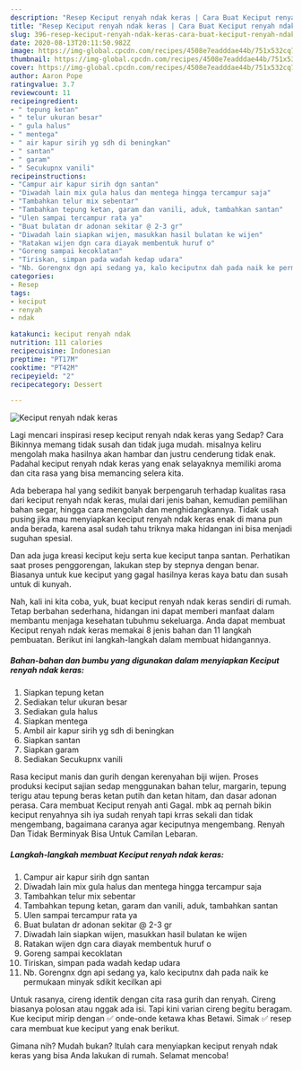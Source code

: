 ```yaml
---
description: "Resep Keciput renyah ndak keras | Cara Buat Keciput renyah ndak keras Yang Sedap"
title: "Resep Keciput renyah ndak keras | Cara Buat Keciput renyah ndak keras Yang Sedap"
slug: 396-resep-keciput-renyah-ndak-keras-cara-buat-keciput-renyah-ndak-keras-yang-sedap
date: 2020-08-13T20:11:50.982Z
image: https://img-global.cpcdn.com/recipes/4508e7eadddae44b/751x532cq70/keciput-renyah-ndak-keras-foto-resep-utama.jpg
thumbnail: https://img-global.cpcdn.com/recipes/4508e7eadddae44b/751x532cq70/keciput-renyah-ndak-keras-foto-resep-utama.jpg
cover: https://img-global.cpcdn.com/recipes/4508e7eadddae44b/751x532cq70/keciput-renyah-ndak-keras-foto-resep-utama.jpg
author: Aaron Pope
ratingvalue: 3.7
reviewcount: 11
recipeingredient:
- " tepung ketan"
- " telur ukuran besar"
- " gula halus"
- " mentega"
- " air kapur sirih yg sdh di beningkan"
- " santan"
- " garam"
- " Secukupnx vanili"
recipeinstructions:
- "Campur air kapur sirih dgn santan"
- "Diwadah lain mix gula halus dan mentega hingga tercampur saja"
- "Tambahkan telur mix sebentar"
- "Tambahkan tepung ketan, garam dan vanili, aduk, tambahkan santan"
- "Ulen sampai tercampur rata ya"
- "Buat bulatan dr adonan sekitar @ 2-3 gr"
- "Diwadah lain siapkan wijen, masukkan hasil bulatan ke wijen"
- "Ratakan wijen dgn cara diayak membentuk huruf o"
- "Goreng sampai kecoklatan"
- "Tiriskan, simpan pada wadah kedap udara"
- "Nb. Gorengnx dgn api sedang ya, kalo keciputnx dah pada naik ke permukaan minyak sdikit kecilkan api"
categories:
- Resep
tags:
- keciput
- renyah
- ndak

katakunci: keciput renyah ndak 
nutrition: 111 calories
recipecuisine: Indonesian
preptime: "PT17M"
cooktime: "PT42M"
recipeyield: "2"
recipecategory: Dessert

---
```



![Keciput renyah ndak keras](https://img-global.cpcdn.com/recipes/4508e7eadddae44b/751x532cq70/keciput-renyah-ndak-keras-foto-resep-utama.jpg)

Lagi mencari inspirasi resep keciput renyah ndak keras yang Sedap? Cara Bikinnya memang tidak susah dan tidak juga mudah. misalnya keliru mengolah maka hasilnya akan hambar dan justru cenderung tidak enak. Padahal keciput renyah ndak keras yang enak selayaknya memiliki aroma dan cita rasa yang bisa memancing selera kita.

Ada beberapa hal yang sedikit banyak berpengaruh terhadap kualitas rasa dari keciput renyah ndak keras, mulai dari jenis bahan, kemudian pemilihan bahan segar, hingga cara mengolah dan menghidangkannya. Tidak usah pusing jika mau menyiapkan keciput renyah ndak keras enak di mana pun anda berada, karena asal sudah tahu triknya maka hidangan ini bisa menjadi suguhan spesial.

Dan ada juga kreasi keciput keju serta kue keciput tanpa santan. Perhatikan saat proses penggorengan, lakukan step by stepnya dengan benar. Biasanya untuk kue keciput yang gagal hasilnya keras kaya batu dan susah untuk di kunyah.


Nah, kali ini kita coba, yuk, buat keciput renyah ndak keras sendiri di rumah. Tetap berbahan sederhana, hidangan ini dapat memberi manfaat dalam membantu menjaga kesehatan tubuhmu sekeluarga. Anda dapat membuat Keciput renyah ndak keras memakai 8 jenis bahan dan 11 langkah pembuatan. Berikut ini langkah-langkah dalam membuat hidangannya.

<!--inarticleads1-->

##### Bahan-bahan dan bumbu yang digunakan dalam menyiapkan Keciput renyah ndak keras:

1. Siapkan  tepung ketan
1. Sediakan  telur ukuran besar
1. Sediakan  gula halus
1. Siapkan  mentega
1. Ambil  air kapur sirih yg sdh di beningkan
1. Siapkan  santan
1. Siapkan  garam
1. Sediakan  Secukupnx vanili


Rasa keciput manis dan gurih dengan kerenyahan biji wijen. Proses produksi keciput sajian sedap menggunakan bahan telur, margarin, tepung terigu atau tepung beras ketan putih dan ketan hitam, dan dasar adonan perasa. Cara membuat Keciput renyah anti Gagal. mbk aq pernah bikin keciput renyahnya sih iya sudah renyah tapi krras sekali dan tidak mengembang, bagaimana caranya agar keciputnya mengembang. Renyah Dan Tidak Berminyak Bisa Untuk Camilan Lebaran. 

<!--inarticleads2-->

##### Langkah-langkah membuat Keciput renyah ndak keras:

1. Campur air kapur sirih dgn santan
1. Diwadah lain mix gula halus dan mentega hingga tercampur saja
1. Tambahkan telur mix sebentar
1. Tambahkan tepung ketan, garam dan vanili, aduk, tambahkan santan
1. Ulen sampai tercampur rata ya
1. Buat bulatan dr adonan sekitar @ 2-3 gr
1. Diwadah lain siapkan wijen, masukkan hasil bulatan ke wijen
1. Ratakan wijen dgn cara diayak membentuk huruf o
1. Goreng sampai kecoklatan
1. Tiriskan, simpan pada wadah kedap udara
1. Nb. Gorengnx dgn api sedang ya, kalo keciputnx dah pada naik ke permukaan minyak sdikit kecilkan api


Untuk rasanya, cireng identik dengan cita rasa gurih dan renyah. Cireng biasanya polosan atau nggak ada isi. Tapi kini varian cireng begitu beragam. Kue keciput mirip dengan ✅ onde-onde ketawa khas Betawi. Simak ✅ resep cara membuat kue keciput yang enak berikut. 

Gimana nih? Mudah bukan? Itulah cara menyiapkan keciput renyah ndak keras yang bisa Anda lakukan di rumah. Selamat mencoba!
